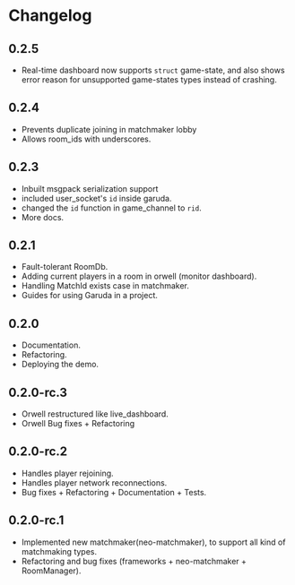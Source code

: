 # Changelog
## 0.2.5
  - Real-time dashboard now supports `struct` game-state, and also shows error reason for unsupported game-states types instead of crashing.
## 0.2.4
  - Prevents duplicate joining in matchmaker lobby
  - Allows room_ids with underscores.
## 0.2.3
  - Inbuilt msgpack serialization support
  - included user_socket's `id` inside garuda.
  - changed the `id` function in game_channel to `rid`.
  - More docs.
## 0.2.1
  - Fault-tolerant RoomDb.
  - Adding current players in a room in orwell (monitor dashboard).
  - Handling MatchId exists case in matchmaker.
  - Guides for using Garuda in a project.
## 0.2.0
  - Documentation.
  - Refactoring.
  - Deploying the demo.
## 0.2.0-rc.3
  - Orwell restructured like live_dashboard.
  - Orwell Bug fixes + Refactoring
## 0.2.0-rc.2
  - Handles player rejoining.
  - Handles player network reconnections.
  - Bug fixes + Refactoring + Documentation + Tests.
## 0.2.0-rc.1
  - Implemented new matchmaker(neo-matchmaker), to support all kind of matchmaking types.
  - Refactoring and bug fixes (frameworks + neo-matchmaker + RoomManager).
